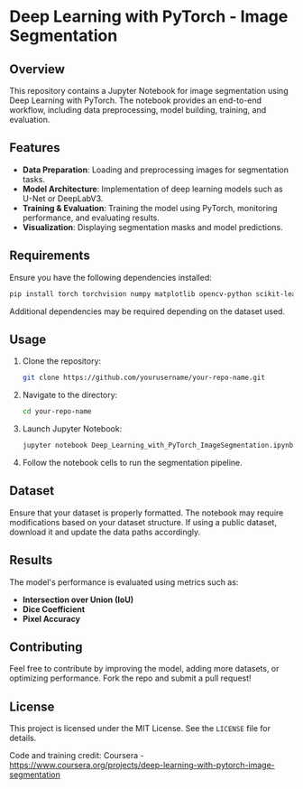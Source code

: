 # Deep Learning with PyTorch - Image Segmentation

## Overview
This repository contains a Jupyter Notebook for image segmentation using Deep Learning with PyTorch. The notebook provides an end-to-end workflow, including data preprocessing, model building, training, and evaluation.

## Features
- **Data Preparation**: Loading and preprocessing images for segmentation tasks.
- **Model Architecture**: Implementation of deep learning models such as U-Net or DeepLabV3.
- **Training & Evaluation**: Training the model using PyTorch, monitoring performance, and evaluating results.
- **Visualization**: Displaying segmentation masks and model predictions.

## Requirements
Ensure you have the following dependencies installed:

```bash
pip install torch torchvision numpy matplotlib opencv-python scikit-learn tqdm
```

Additional dependencies may be required depending on the dataset used.

## Usage
1. Clone the repository:
   ```bash
   git clone https://github.com/yourusername/your-repo-name.git
   ```
2. Navigate to the directory:
   ```bash
   cd your-repo-name
   ```
3. Launch Jupyter Notebook:
   ```bash
   jupyter notebook Deep_Learning_with_PyTorch_ImageSegmentation.ipynb
   ```
4. Follow the notebook cells to run the segmentation pipeline.

## Dataset
Ensure that your dataset is properly formatted. The notebook may require modifications based on your dataset structure. If using a public dataset, download it and update the data paths accordingly.

## Results
The model's performance is evaluated using metrics such as:
- **Intersection over Union (IoU)**
- **Dice Coefficient**
- **Pixel Accuracy**

## Contributing
Feel free to contribute by improving the model, adding more datasets, or optimizing performance. Fork the repo and submit a pull request!

## License
This project is licensed under the MIT License. See the `LICENSE` file for details.

Code and training credit: Coursera - https://www.coursera.org/projects/deep-learning-with-pytorch-image-segmentation 
